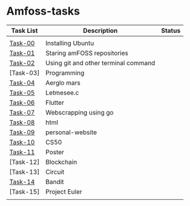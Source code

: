 # Amfoss-tasks

| **Task List** |   **Description**  |   **Status**|  
| --------------|--------------------| ------------| 
|               |                    |             |
|  [Task-00](https://github.com/adithyarjndrn/amfoss-tasks/tree/main/task-00)| Installing Ubuntu  |             |
|  [Task-01](https://github.com/adithyarjndrn/amfoss-tasks/tree/main/task-02)              | Staring amFOSS repositories|             |
|  [Task-02](https://github.com/adithyarjndrn/amfoss-tasks/tree/main/task-03)              | Using git and other terminal command	                   |             |
|  [Task-03]           | Programming         |             |
|  [Task-04](https://github.com/adithyarjndrn/amfoss-tasks/tree/main/task-04)             | Aerglo mars	        |             |
|  [Task-05](https://github.com/adithyarjndrn/amfoss-tasks/tree/main/task-05)            | Letmesee.c          |             |
|  [Task-06](https://github.com/adithyarjndrn/amfoss-tasks/tree/main/task-06)               | Flutter             |             |
|  [Task-07](https://github.com/adithyarjndrn/amfoss-tasks/tree/main/task-07)              | Webscrapping using go|             | 
|  [Task-08](https://github.com/adithyarjndrn/amfoss-tasks/tree/main/task-08)              | html                |             |
|  [Task-09](https://github.com/adithyarjndrn/amfoss-tasks/tree/main/task-09)              | personal-website    |             | 
|  [Task-10](https://github.com/adithyarjndrn/amfoss-tasks/tree/main/task-10)              | CS50                |  
|  [Task-11](https://github.com/adithyarjndrn/amfoss-tasks/tree/main/task-11)               | Poster              | 
|  [Task-12]             | Blockchain          |
|  [Task-13]          | Circuit             | 
|  [Task-14](https://github.com/adithyarjndrn/amfoss-tasks/tree/main/task-14)              | Bandit              |
|  [Task-15]            | Project Euler       |
|               |
